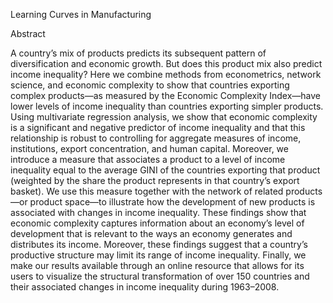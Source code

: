 Learning Curves in Manufacturing

Abstract

A country’s mix of products predicts its subsequent pattern of diversification and economic growth. But does this product
mix also predict income inequality? Here we combine methods from econometrics, network science, and economic complexity to show
that countries exporting complex products—as measured by the Economic Complexity Index—have lower levels of income inequality
than countries exporting simpler products. Using multivariate regression analysis, we show that economic complexity is a significant
and negative predictor of income inequality and that this relationship is robust to controlling for aggregate measures of income, institutions, export concentration, and human capital. Moreover, we introduce a measure that associates a product to a level of income inequality equal to the average GINI of the countries exporting that product (weighted by the share the product represents in that country’s export basket). We use this measure together with the network of related products—or product space—to illustrate how the development of new products is associated with changes in income inequality. These findings show that economic complexity captures information about an economy’s level of development that is relevant to the ways an economy generates and distributes its income. Moreover, these findings suggest that a country’s productive structure may limit its range of income inequality. Finally, we make our results available through an online resource that allows for its users to visualize the structural transformation of over 150 countries and their associated changes in income inequality during 1963–2008.
